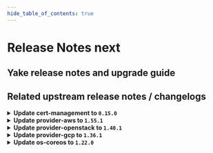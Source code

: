 ```yaml
---
hide_table_of_contents: true
---
```


# Release Notes next

## Yake release notes and upgrade guide

## Related upstream release notes / changelogs


<details>
<summary><b>Update cert-management to <code>0.15.0</code></b></summary>

# [gardener/cert-management]

## ✨ New Features

- `[OPERATOR]` Use `dnsrecords.extensions.gardener.cloud` API as an alternative to `dnsentries.dns.gardener.cloud` for DNS challenges. by @MartinWeindel [#177]

## Docker Images
- cert-management: `europe-docker.pkg.dev/gardener-project/releases/cert-controller-manager:v0.15.0`


</details>

<details>
<summary><b>Update provider-aws to <code>1.55.1</code></b></summary>

# [gardener/gardener-extension-provider-aws]

## 🐛 Bug Fixes

- `[OPERATOR]` Fixes a monitoring configuration issue that caused false CCM-down alerts to fire. by @AndreasBurger [#975]

## Docker Images
- gardener-extension-admission-aws: `europe-docker.pkg.dev/gardener-project/releases/gardener/extensions/admission-aws:v1.55.1`
- gardener-extension-provider-aws: `europe-docker.pkg.dev/gardener-project/releases/gardener/extensions/provider-aws:v1.55.1`


</details>

<details>
<summary><b>Update provider-openstack to <code>1.40.1</code></b></summary>

# [gardener/gardener-extension-provider-openstack]

## 🐛 Bug Fixes

- `[OPERATOR]` Fixes a monitoring configuration issue that caused false CCM-down alerts to fire. by @kon-angelo [#789]

## Docker Images
- gardener-extension-admission-openstack: `europe-docker.pkg.dev/gardener-project/releases/gardener/extensions/admission-openstack:v1.40.1`
- gardener-extension-provider-openstack: `europe-docker.pkg.dev/gardener-project/releases/gardener/extensions/provider-openstack:v1.40.1`


</details>

<details>
<summary><b>Update provider-gcp to <code>1.36.1</code></b></summary>

# [gardener/gardener-extension-provider-gcp]

## 🐛 Bug Fixes

- `[OPERATOR]` Fixes a monitoring configuration issue that caused false CCM-down alerts to fire. by @kon-angelo [#776]
## 🏃 Others

- `[OPERATOR]` Fix an issue preventing the creation of NAT gateways on cloud routers with custom advertise mode by @kon-angelo [#777]

## Docker Images
- gardener-extension-admission-gcp: `europe-docker.pkg.dev/gardener-project/releases/gardener/extensions/admission-gcp:v1.36.1`
- gardener-extension-provider-gcp: `europe-docker.pkg.dev/gardener-project/releases/gardener/extensions/provider-gcp:v1.36.1`


</details>

<details>
<summary><b>Update os-coreos to <code>1.22.0</code></b></summary>

# [gardener/gardener-extension-os-coreos]

## ⚠️ Breaking Changes

- `[OPERATOR]` This extension is no longer able to run with Gardener versions lower than `v1.90` when the `UseGardenerNodeAgent` feature gate is disabled. by @rfranzke [#100]
## 🏃 Others

- `[DEVELOPER]` The `vendor` directory was removed in favor of the `go mod cache`. by @LucaBernstein [#107]

## Docker Images
- gardener-extension-os-coreos: `europe-docker.pkg.dev/gardener-project/releases/extensions/os-coreos:v1.22.0`


</details>
